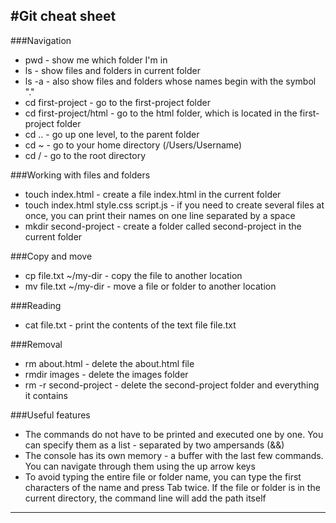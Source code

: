 #Git cheat sheet
---
###Navigation

* pwd - show me which folder I'm in
* ls - show files and folders in current folder
* ls -a - also show files and folders whose names begin with the symbol "."
* cd first-project - go to the first-project folder
* cd first-project/html - go to the html folder, which is located in the first-project folder
* cd .. - go up one level, to the parent folder
* cd ~ - go to your home directory (/Users/Username)
* cd / - go to the root directory

###Working with files and folders

* touch index.html - create a file index.html in the current folder
* touch index.html style.css script.js - if you need to create several files at once, you can print their names on one line separated by a space
* mkdir second-project - create a folder called second-project in the current folder

###Copy and move

* cp file.txt ~/my-dir - copy the file to another location
* mv file.txt ~/my-dir - move a file or folder to another location

###Reading

* cat file.txt - print the contents of the text file file.txt

###Removal

* rm about.html - delete the about.html file
* rmdir images - delete the images folder
* rm -r second-project - delete the second-project folder and everything it contains

###Useful features

* The commands do not have to be printed and executed one by one. You can specify them as a list - separated by two ampersands (&&)
* The console has its own memory - a buffer with the last few commands. You can navigate through them using the up arrow keys
* To avoid typing the entire file or folder name, you can type the first characters of the name and press Tab twice. If the file or folder is in the current directory, the command line will add the path itself
---